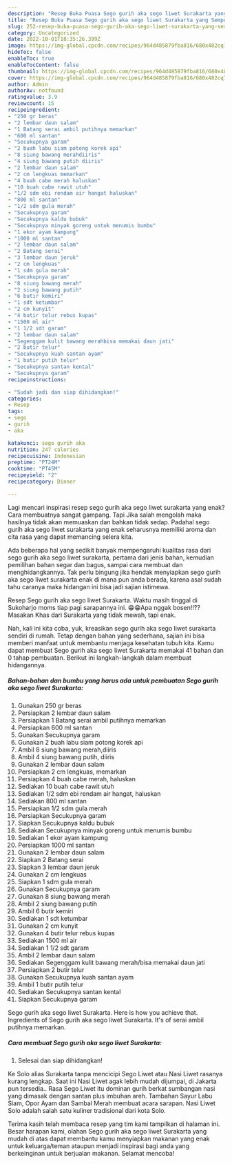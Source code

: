 ```yaml
---
description: "Resep Buka Puasa Sego gurih aka sego liwet Surakarta yang Sempurna"
title: "Resep Buka Puasa Sego gurih aka sego liwet Surakarta yang Sempurna"
slug: 252-resep-buka-puasa-sego-gurih-aka-sego-liwet-surakarta-yang-sempurna
category: Uncategorized
date: 2022-10-01T18:35:26.399Z
image: https://img-global.cpcdn.com/recipes/964d485879fba816/680x482cq70/sego-gurih-aka-sego-liwet-surakarta-foto-resep-utama.jpg
hideToc: false
enableToc: true
enableTocContent: false
thumbnail: https://img-global.cpcdn.com/recipes/964d485879fba816/680x482cq70/sego-gurih-aka-sego-liwet-surakarta-foto-resep-utama.jpg
cover: https://img-global.cpcdn.com/recipes/964d485879fba816/680x482cq70/sego-gurih-aka-sego-liwet-surakarta-foto-resep-utama.jpg
author: Admin
authorAv: notfound
ratingvalue: 3.9
reviewcount: 15
recipeingredient:
- "250 gr beras"
- "2 lembar daun salam"
- "1 Batang serai ambil putihnya memarkan"
- "600 ml santan"
- "Secukupnya garam"
- "2 buah labu siam potong korek api"
- "8 siung bawang merahdiiris"
- "4 siung bawang putih diiris"
- "2 lembar daun salam"
- "2 cm lengkuas memarkan"
- "4 buah cabe merah haluskan"
- "10 buah cabe rawit utuh"
- "1/2 sdm ebi rendam air hangat haluskan"
- "800 ml santan"
- "1/2 sdm gula merah"
- "Secukupnya garam"
- "Secukupnya kaldu bubuk"
- "Secukupnya minyak goreng untuk menumis bumbu"
- "1 ekor ayam kampung"
- "1000 ml santan"
- "2 lembar daun salam"
- "2 Batang serai"
- "3 lembar daun jeruk"
- "2 cm lengkuas"
- "1 sdm gula merah"
- "Secukupnya garam"
- "8 siung bawang merah"
- "2 siung bawang putih"
- "6 butir kemiri"
- "1 sdt ketumbar"
- "2 cm kunyit"
- "4 butir telur rebus kupas"
- "1500 ml air"
- "1 1/2 sdt garam"
- "2 lembar daun salam"
- "Segenggam kulit bawang merahbisa memakai daun jati"
- "2 butir telur"
- "Secukupnya kuah santan ayam"
- "1 butir putih telur"
- "Secukupnya santan kental"
- "Secukupnya garam"
recipeinstructions:

- "Sudah jadi dan siap dihidangkan!"
categories:
- Resep
tags:
- sego
- gurih
- aka

katakunci: sego gurih aka 
nutrition: 247 calories
recipecuisine: Indonesian
preptime: "PT24M"
cooktime: "PT45M"
recipeyield: "2"
recipecategory: Dinner

---
```



Lagi mencari inspirasi resep sego gurih aka sego liwet surakarta yang enak? Cara membuatnya sangat gampang. Tapi Jika salah mengolah maka hasilnya tidak akan memuaskan dan bahkan tidak sedap. Padahal sego gurih aka sego liwet surakarta yang enak seharusnya memiliki aroma dan cita rasa yang dapat memancing selera kita.


Ada beberapa hal yang sedikit banyak mempengaruhi kualitas rasa dari sego gurih aka sego liwet surakarta, pertama dari jenis bahan, kemudian pemilihan bahan segar dan bagus, sampai cara membuat dan menghidangkannya. Tak perlu bingung jika hendak menyiapkan sego gurih aka sego liwet surakarta enak di mana pun anda berada, karena asal sudah tahu caranya maka hidangan ini bisa jadi sajian istimewa.

Resep Sego gurih aka sego liwet Surakarta. Waktu masih tinggal di Sukoharjo moms tiap pagi sarapannya ini. 😁😁Apa nggak bosen!!?? Masakan Khas dari Surakarta yang tidak mewah, tapi enak.


Nah, kali ini kita coba, yuk, kreasikan sego gurih aka sego liwet surakarta sendiri di rumah. Tetap dengan bahan yang sederhana, sajian ini bisa memberi manfaat untuk membantu menjaga kesehatan tubuh kita. Kamu dapat membuat Sego gurih aka sego liwet Surakarta memakai 41 bahan dan 0 tahap pembuatan. Berikut ini langkah-langkah dalam membuat hidangannya.

<!--inarticleads1-->

##### Bahan-bahan dan bumbu yang harus ada untuk pembuatan Sego gurih aka sego liwet Surakarta:

1. Gunakan 250 gr beras
1. Persiapkan 2 lembar daun salam
1. Persiapkan 1 Batang serai ambil putihnya memarkan
1. Persiapkan 600 ml santan
1. Gunakan Secukupnya garam
1. Gunakan 2 buah labu siam potong korek api
1. Ambil 8 siung bawang merah,diiris
1. Ambil 4 siung bawang putih, diiris
1. Gunakan 2 lembar daun salam
1. Persiapkan 2 cm lengkuas, memarkan
1. Persiapkan 4 buah cabe merah, haluskan
1. Sediakan 10 buah cabe rawit utuh
1. Sediakan 1/2 sdm ebi rendam air hangat, haluskan
1. Sediakan 800 ml santan
1. Persiapkan 1/2 sdm gula merah
1. Persiapkan Secukupnya garam
1. Siapkan Secukupnya kaldu bubuk
1. Sediakan Secukupnya minyak goreng untuk menumis bumbu
1. Sediakan 1 ekor ayam kampung
1. Persiapkan 1000 ml santan
1. Gunakan 2 lembar daun salam
1. Siapkan 2 Batang serai
1. Siapkan 3 lembar daun jeruk
1. Gunakan 2 cm lengkuas
1. Siapkan 1 sdm gula merah
1. Gunakan Secukupnya garam
1. Gunakan 8 siung bawang merah
1. Ambil 2 siung bawang putih
1. Ambil 6 butir kemiri
1. Sediakan 1 sdt ketumbar
1. Gunakan 2 cm kunyit
1. Gunakan 4 butir telur rebus kupas
1. Sediakan 1500 ml air
1. Sediakan 1 1/2 sdt garam
1. Ambil 2 lembar daun salam
1. Sediakan Segenggam kulit bawang merah/bisa memakai daun jati
1. Persiapkan 2 butir telur
1. Gunakan Secukupnya kuah santan ayam
1. Ambil 1 butir putih telur
1. Sediakan Secukupnya santan kental
1. Siapkan Secukupnya garam


Sego gurih aka sego liwet Surakarta. Here is how you achieve that. Ingredients of Sego gurih aka sego liwet Surakarta. It&#39;s of serai ambil putihnya memarkan. 

<!--inarticleads2-->

##### Cara membuat Sego gurih aka sego liwet Surakarta:


1. Selesai dan siap dihidangkan!

Ke Solo alias Surakarta tanpa mencicipi Sego Liwet atau Nasi Liwet rasanya kurang lengkap. Saat ini Nasi Liwet agak lebih mudah dijumpai, di Jakarta pun tersedia.. Rasa Sego Liwet itu dominan gurih berkat sumbangan nasi yang dimasak dengan santan plus imbuhan areh. Tambahan Sayur Labu Siam, Opor Ayam dan Sambal Merah membuat acara sarapan. Nasi Liwet Solo adalah salah satu kuliner tradisional dari kota Solo. 

Terima kasih telah membaca resep yang tim kami tampilkan di halaman ini. Besar harapan kami, olahan Sego gurih aka sego liwet Surakarta yang mudah di atas dapat membantu kamu menyiapkan makanan yang enak untuk keluarga/teman ataupun menjadi inspirasi bagi anda yang berkeinginan untuk berjualan makanan. Selamat mencoba!
